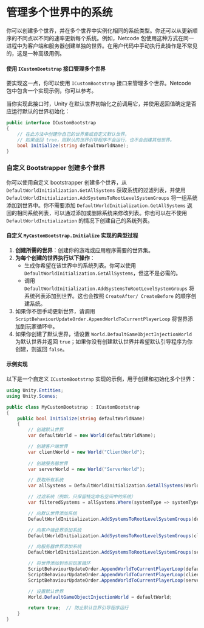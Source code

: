 # 管理多个世界中的系统

你可以创建多个世界，并在多个世界中实例化相同的系统类型。你还可以从更新顺序的不同点以不同的速率更新每个系统。例如，Netcode 包使用这种方式在同一进程中为客户端和服务器创建单独的世界。在用户代码中手动执行此操作是不常见的，这是一种高级用例。

#### 使用 `ICustomBootstrap` 接口管理多个世界

要实现这一点，你可以使用 `ICustomBootstrap` 接口来管理多个世界。Netcode 包中包含一个实现示例，你可以参考。

当你实现此接口时，Unity 在默认世界初始化之前调用它，并使用返回值确定是否应运行默认的世界初始化：

```csharp
public interface ICustomBootstrap
{
    // 在此方法中创建你自己的世界集或自定义默认世界。
    // 如果返回 true，则默认的世界引导程序不会运行，也不会创建其他世界。
    bool Initialize(string defaultWorldName);
}
```

### 自定义 Bootstrapper 创建多个世界

你可以使用自定义 bootstrapper 创建多个世界，从 `DefaultWorldInitialization.GetAllSystems` 获取系统的过滤列表，并使用 `DefaultWorldInitialization.AddSystemsToRootLevelSystemGroups` 将一组系统添加到世界中。你不需要添加 `DefaultWorldInitialization.GetAllSystems` 返回的相同系统列表，可以通过添加或删除系统来修改列表。你也可以在不使用 `DefaultWorldInitialization` 的情况下创建自己的系统列表。

#### 自定义 `MyCustomBootstrap.Initialize` 实现的典型过程

1. **创建所需的世界**：创建你的游戏或应用程序需要的世界集。
2. **为每个创建的世界执行以下操作**：
   * 生成你希望在该世界中的系统列表。你可以使用 `DefaultWorldInitialization.GetAllSystems`，但这不是必需的。
   * 调用 `DefaultWorldInitialization.AddSystemsToRootLevelSystemGroups` 将系统列表添加到世界。这也会按照 `CreateAfter/ CreateBefore` 的顺序创建系统。
3. 如果你不想手动更新世界，请调用 `ScriptBehaviourUpdateOrder.AppendWorldToCurrentPlayerLoop` 将世界添加到玩家循环中。
4. 如果你创建了默认世界，请设置 `World.DefaultGameObjectInjectionWorld` 为默认世界并返回 `true`；如果你没有创建默认世界并希望默认引导程序为你创建，则返回 `false`。

#### 示例实现

以下是一个自定义 `ICustomBootstrap` 实现的示例，用于创建和初始化多个世界：

```csharp
using Unity.Entities;
using Unity.Scenes;

public class MyCustomBootstrap : ICustomBootstrap
{
    public bool Initialize(string defaultWorldName)
    {
        // 创建默认世界
        var defaultWorld = new World(defaultWorldName);

        // 创建客户端世界
        var clientWorld = new World("ClientWorld");
        
        // 创建服务器世界
        var serverWorld = new World("ServerWorld");

        // 获取所有系统
        var allSystems = DefaultWorldInitialization.GetAllSystems(WorldSystemFilterFlags.Default);

        // 过滤系统（例如，只保留特定命名空间中的系统）
        var filteredSystems = allSystems.Where(systemType => systemType.Namespace?.Contains("YourNamespace") == true).ToList();

        // 向默认世界添加系统
        DefaultWorldInitialization.AddSystemsToRootLevelSystemGroups(defaultWorld, allSystems);

        // 向客户端世界添加系统
        DefaultWorldInitialization.AddSystemsToRootLevelSystemGroups(clientWorld, filteredSystems);

        // 向服务器世界添加系统
        DefaultWorldInitialization.AddSystemsToRootLevelSystemGroups(serverWorld, filteredSystems);

        // 将世界添加到当前玩家循环
        ScriptBehaviourUpdateOrder.AppendWorldToCurrentPlayerLoop(defaultWorld);
        ScriptBehaviourUpdateOrder.AppendWorldToCurrentPlayerLoop(clientWorld);
        ScriptBehaviourUpdateOrder.AppendWorldToCurrentPlayerLoop(serverWorld);

        // 设置默认世界
        World.DefaultGameObjectInjectionWorld = defaultWorld;

        return true;  // 防止默认世界引导程序运行
    }
}
```
